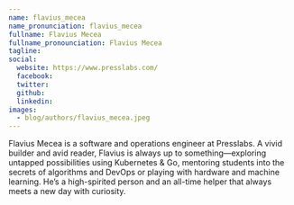 ```yaml
---
name: flavius_mecea
name_pronunciation: flavius_mecea
fullname: Flavius Mecea
fullname_pronounciation: Flavius Mecea
tagline: 
social:
  website: https://www.presslabs.com/
  facebook:
  twitter:
  github: 
  linkedin: 
images:
  - blog/authors/flavius_mecea.jpeg
---
```


Flavius Mecea is a software and operations engineer at Presslabs. A vivid builder and avid reader, Flavius is always up to something—exploring untapped possibilities using Kubernetes & Go, mentoring students into the secrets of algorithms and DevOps or playing with hardware and machine learning. He’s a high-spirited person and an all-time helper that always meets a new day with curiosity.